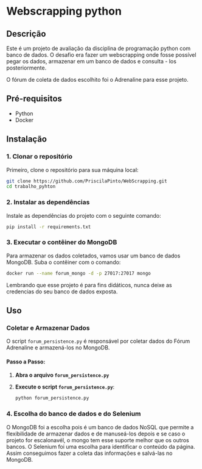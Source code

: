 # Webscrapping python

## Descrição

Este é um projeto de avaliação da disciplina de programação python com banco de dados. O desafio era fazer um webscrapping onde fosse possível pegar os dados, armazenar em um banco de dados e consulta - los posteriormente.

O fórum de coleta de dados escolhito foi o Adrenaline para esse projeto.

## Pré-requisitos

- Python
- Docker

## Instalação

### 1. Clonar o repositório

Primeiro, clone o repositório para sua máquina local:

```bash
git clone https://github.com/PriscilaPinto/WebScrapping.git
cd trabalho_pyhton
```

### 2. Instalar as dependências

Instale as dependências do projeto com o seguinte comando:

```bash
pip install -r requirements.txt
```

### 3. Executar o contêiner do MongoDB

Para armazenar os dados coletados, vamos usar um banco de dados MongoDB. 
Suba o contêiner com o comando:

```bash
docker run --name forum_mongo -d -p 27017:27017 mongo
```

Lembrando que esse projeto é para fins didáticos, nunca deixe as credencias do seu banco de dados exposta.

## Uso

### Coletar e Armazenar Dados

O script `forum_persistence.py` é responsável por coletar dados do Fórum Adrenaline e armazená-los no MongoDB.

#### Passo a Passo:

1. **Abra o arquivo `forum_persistence.py`**

2. **Execute o script `forum_persistence.py`**:
    ```bash
    python forum_persistence.py
    ```

### 4. Escolha do banco de dados e do Selenium


O MongoDB foi a escolha pois é um banco de dados NoSQL que permite a flexibilidade de armazenar dados e de manuseá-los depois e se caso o projeto for escalonavél, o mongo tem esse suporte melhor que os outros bancos.
O Selenium foi uma escolha para identificar o conteúdo da página. Assim conseguimos fazer a coleta das informações e salvá-las no MongoDB.
